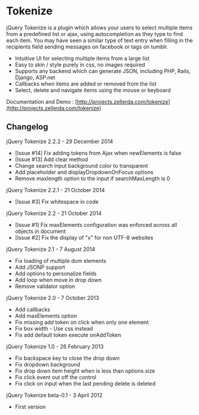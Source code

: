 Tokenize
==========

jQuery Tokenize is a plugin which allows your users to select multiple items from a predefined list or ajax, using autocompletion as they type to find each item. You may have seen a similar type of text entry when filling in the recipients field sending messages on facebook or tags on tumblr.

 - Intuitive UI for selecting multiple items from a large list
 - Easy to skin / style purely in css, no images required
 - Supports any backend which can generate JSON, including PHP, Rails, Django, ASP.net
 - Callbacks when items are added or removed from the list
 - Select, delete and navigate items using the mouse or keyboard

Documentation and Demo : [http://projects.zellerda.com/tokenize](http://projects.zellerda.com/tokenize)

Changelog
---------

jQuery Tokenize 2.2.2 - 29 December 2014
 - [Issue #14] Fix adding tokens from Ajax when newElements is false
 - [Issue #13] Add clear method
 - Change search input background color to transparent
 - Add placeholder and displayDropdownOnFocus options
 - Remove maxlength option to the input if searchMaxLength is 0
 
jQuery Tokenize 2.2.1 - 21 October 2014
 - [Issue #3] Fix whitespace in code

jQuery Tokenize 2.2 - 21 October 2014
 - [Issue #1] Fix maxElements configuration was enforced across all objects in document
 - [Issue #2] Fix the display of "x" for non UTF-8 websites

jQuery Tokenize 2.1 - 7 August 2014
 - Fix loading of multiple dom elements
 - Add JSONP support
 - Add options to personalize fields
 - Add loop when move in drop down
 - Remove validator option

jQuery Tokenize 2.0 - 7 October 2013
 - Add callbacks
 - Add maxElements option
 - Fix missing add token on click when only one element
 - Fix box width - Use css instead
 - Fix add default token execute onAddToken

jQuery Tokenize 1.0 - 26 February 2013
 - Fix backspace key to close the drop down
 - Fix dropdown background
 - Fix drop down item height when is less than options.size
 - Fix click event out off the control
 - Fix click on input when the last pending delete is deleted

jQuery Tokenize beta-0.1 - 3 April 2012
 - First version